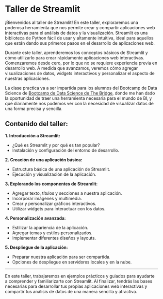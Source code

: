 # Taller de Streamlit

¡Bienvenidos al taller de Streamlit! En este taller, exploraremos una poderosa herramienta que nos permite crear y compartir aplicaciones web interactivas para el análisis de datos y la visualización. Streamlit es una biblioteca de Python fácil de usar y altamente intuitiva, ideal para aquellos que están dando sus primeros pasos en el desarrollo de aplicaciones web.

Durante este taller, aprenderemos los conceptos básicos de Streamlit y cómo utilizarlo para crear rápidamente aplicaciones web interactivas. Comenzaremos desde cero, por lo que no se requiere experiencia previa en desarrollo web. A medida que avanzamos, veremos cómo agregar visualizaciones de datos, widgets interactivos y personalizar el aspecto de nuestras aplicaciones.

La clase practica va a ser impartida para los alumnos del Bootcamp de Data Science de [Bootcamp de Data Science de The Bridge](https://www.thebridge.tech/campus/bootcamps-madrid), donde me han dado la oportunidad de traer una herramienta necesaria para el mundo de BI, y que diariamente nos podemos ver con la necesidad de visualizar datos de una forma precisa y sencilla. 

## Contenido del taller:

**1. Introducción a Streamlit:**

- ¿Qué es Streamlit y por qué es tan popular?
- Instalación y configuración del entorno de desarrollo.

**2. Creación de una aplicación básica:**

- Estructura básica de una aplicación de Streamlit.
- Ejecución y visualización de la aplicación.

**3. Explorando los componentes de Streamlit:**

- Agregar texto, títulos y secciones a nuestra aplicación.
- Incorporar imágenes y multimedia.
- Crear y personalizar gráficos interactivos.
- Utilizar widgets para interactuar con los datos.

**4. Personalización avanzada:**

- Estilizar la apariencia de la aplicación.
- Agregar temas y estilos personalizados.
- Implementar diferentes diseños y layouts.

**5. Despliegue de la aplicación:**

- Preparar nuestra aplicación para ser compartida.
- Opciones de despliegue en servidores locales y en la nube.

--------
En este taller, trabajaremos en ejemplos prácticos y guiados para ayudarte a comprender y familiarizarte con Streamlit. Al finalizar, tendrás las bases necesarias para desarrollar tus propias aplicaciones web interactivas y compartir tus análisis de datos de una manera sencilla y atractiva.

